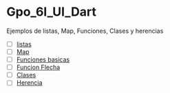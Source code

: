 # Gpo_6I_UI_Dart
Ejemplos de listas, Map, Funciones, Clases y herencias
- [ ] [listas](https://dartpad.dev/?)
- [ ] [Map](https://dartpad.dev/?3065d6f9ce8129a78ab82ae3471afa07)
- [ ] [Funciones basicas](https://dartpad.dev/?)
- [ ] [Funcion Flecha](https://dartpad.dev/?)
- [ ] [Clases](https://dartpad.dev/?eeefe5d83bff426744cfe2cc034ffeb1)
- [ ] [Herencia](https://dartpad.dev/?ad569397648354924cb8c57bbb8e4b30)
